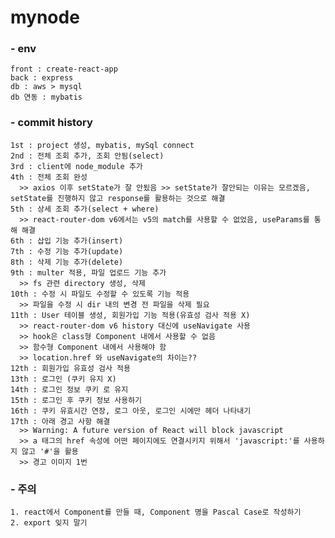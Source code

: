# mynode
  ### - env
    front : create-react-app
    back : express
    db : aws > mysql
    db 연동 : mybatis
    
  ### - commit history
    1st : project 생성, mybatis, mySql connect
    2nd : 전체 조회 추가, 조회 안됨(select)
    3rd : client에 node_module 추가
    4th : 전체 조회 완성 
      >> axios 이후 setState가 잘 안됬음 >> setState가 잘안되는 이유는 모르겠음, setState를 진행하지 않고 response를 활용하는 것으로 해결
    5th : 상세 조회 추가(select + where)
      >> react-router-dom v6에서는 v5의 match를 사용할 수 없었음, useParams를 통해 해결
    6th : 삽입 기능 추가(insert)
    7th : 수정 기능 추가(update)
    8th : 삭제 기능 추가(delete)
    9th : multer 적용, 파일 업로드 기능 추가
      >> fs 관련 directory 생성, 삭제
    10th : 수정 시 파일도 수정할 수 있도록 기능 적용
      >> 파일을 수정 시 dir 내의 변경 전 파일을 삭제 필요
    11th : User 테이블 생성, 회원가입 기능 적용(유효성 검사 적용 X)
      >> react-router-dom v6 history 대신에 useNavigate 사용
      >> hook은 class형 Component 내에서 사용할 수 없음
      >> 함수형 Component 내에서 사용해야 함
      >> location.href 와 useNavigate의 차이는??
    12th : 회원가입 유효성 검사 적용
    13th : 로그인 (쿠키 유지 X)
    14th : 로그인 정보 쿠키 로 유지
    15th : 로그인 후 쿠키 정보 사용하기
    16th : 쿠키 유효시간 연장, 로그 아웃, 로그인 시에만 헤더 나타내기
    17th : 아래 경고 사항 해결
      >> Warning: A future version of React will block javascript
      >> a 태그의 href 속성에 어떤 페이지에도 연결시키지 위해서 'javascript:'를 사용하지 않고 '#'을 활용
      >> 경고 이미지 1번

  ### - 주의
    1. react에서 Component를 만들 때, Component 명을 Pascal Case로 작성하기
    2. export 잊지 말기

